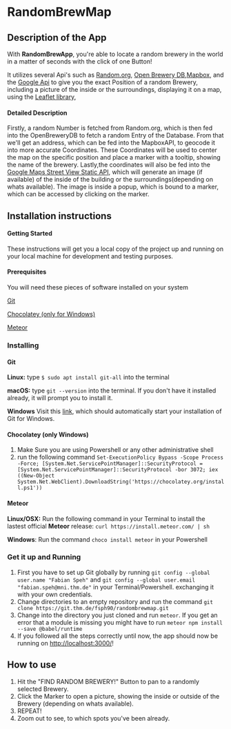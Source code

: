 # RandomBrewMap

## Description of the App

With **RandomBrewApp**, you're able to locate a random brewery in the world in a matter of seconds with the click of one Button!

It utilizes several Api's such as [Random.org](https://www.random.org/), [Open Brewery DB](https://www.openbrewerydb.org/),[Mapbox](https://www.mapbox.com/), and the [Google Api](https://cloud.google.com/maps-platform?hl=de) 
to give you the exact Position of a random Brewery, including a picture of the inside or the surroundings, displaying it on a map, using the [Leaflet library](https://leafletjs.com/),

#### Detailed Description

Firstly, a random Number is fetched from Random.org, which is then fed into the OpenBreweryDB to fetch a random Entry of the Database. 
From that we'll get an address, which can be fed into the MapboxAPI, to geocode it into more accurate Coordinates. 
These Coordinates will be used to center the map on the specific position and place a marker with a tooltip, showing the name of the brewery.
Lastly,the coordinates will also be fed into the [Google Maps Street View Static API](https://developers.google.com/maps/documentation/streetview/overview), which will generate an image (if available) of the inside of the building or the surroundings(depending on whats available). 
The image is inside a popup, which is bound to a marker, which can be accessed by clicking on the marker.

## Installation instructions

#### Getting Started

These instructions will get you a local copy of the project up and running on your local machine for development and testing purposes.

#### Prerequisites

You will need these pieces of software installed on your system


[Git](https://git-scm.com/book/en/v2/Getting-Started-Installing-Git)


[Chocolatey (only for Windows)](https://chocolatey.org/install)


[Meteor](https://www.meteor.com/install)

### Installing

#### Git

**Linux:**  type `$ sudo apt install git-all` into the terminal


**macOS:** type `git --version` into the terminal. If you don't have it installed already, it will prompt you to install it.


**Windows** Visit this [link](https://git-scm.com/download/win), which should automatically start your installation of Git for Windows.

#### Chocolatey (only Windows)

1. Make Sure you are using Powershell or any other administrative shell
2. run the following command `Set-ExecutionPolicy Bypass -Scope Process -Force; [System.Net.ServicePointManager]::SecurityProtocol = [System.Net.ServicePointManager]::SecurityProtocol -bor 3072; iex ((New-Object System.Net.WebClient).DownloadString('https://chocolatey.org/install.ps1'))`


#### Meteor

**Linux/OSX:** Run the following command in your Terminal to install the lastest official **Meteor** release: `curl https://install.meteor.com/ | sh`


**Windows**: Run the command `choco install meteor` in your Powershell


### Get it up and Running

1. First you have to set up Git globally by running `git config --global user.name "Fabian Speh"` and `git config --global user.email "fabian.speh@mni.thm.de"` in your Terminal/Powershell. exchanging it with your own credentials.
2. Change directories to an empty repository and run the command `git clone https://git.thm.de/fsph90/randombrewmap.git`
3. Change into the directory you just cloned and run `meteor`. If you get an error that a module is missing you might have to run `meteor npm install --save @babel/runtime`
4. If you followed all the steps correctly until now, the app should now be running on [http://localhost:3000/](http://localhost:3000/)!

## How to use

1. Hit the "FIND RANDOM BREWERY!" Button to pan to a randomly selected Brewery.
2. Click the Marker to open a picture, showing the inside or outside of the Brewery (depending on whats available).
3. REPEAT!
4. Zoom out to see, to which spots you've been already.













